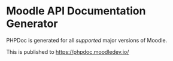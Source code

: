 # Moodle API Documentation Generator

PHPDoc is generated for all _supported_ major versions of Moodle.

This is published to https://phpdoc.moodledev.io/

